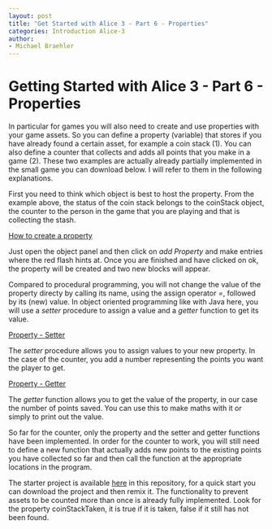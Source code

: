 ```yaml
---
layout: post
title: "Get Started with Alice 3 - Part 6 - Properties"
categories: Introduction Alice-3
author:
- Michael Braehler
---
```


# Getting Started with Alice 3 - Part 6 - Properties

In particular for games you will also need to create and use properties with your game assets. So you can define a property (variable) that stores if
you have already found a certain asset, for example a coin stack (1). You can also define a counter that collects and adds all points that you
make in a game (2). These two examples are actually already partially implemented in the small game you can download below. I will refer to them
in the following explanations.

First you need to think which object is best to host the property. From the example above, the status of the coin stack belongs to the 
coinStack object, the counter to the person in the game that you are playing and that is collecting the stash.

[How to create a property](/assets/230314_CreateProperty1.png)

Just open the object panel and then click on *add Property* and make entries where the red flash hints at. Once you are finished and have
clicked on ok, the property will be created and two new blocks will appear.

Compared to procedural programming, you will not change the value of the property directy by calling its name, using the assign operator *=*,
followed by its (new) value. In object oriented programming like with Java here, you will use a *setter* procedure to assign a value and a *getter*
function to get its value.

[Property - Setter](/assets/230314_CreateProperty2.png)

The *setter* procedure allows you to assign values to your new property. In the case of the counter, you add a number representing the points 
you want the player to get.

[Property - Getter](/assets/230314_CreateProperty3.png)

The *getter* function allows you to get the value of the property, in our case the number of points saved. You can use this to make maths with it
or simply to print out the value.

So far for the counter, only the property and the setter and getter functions have been implemented. In order for the counter to work, you will 
still need to define a new function that actually adds new points to the existing points you have collected
so far and then call the function at the appropriate locations in the program.

The starter project is available [here](https://github.com/mibrs/Alice3Coding/blob/main/230307%20SimpleGame2.a3p) in this repository, for 
a quick start you can download the project and then remix it. The functionality to prevent assets to be counted more than once is already fully
implemented. Look for the property coinStackTaken, it is true if it is taken, false if it still has not been found.
